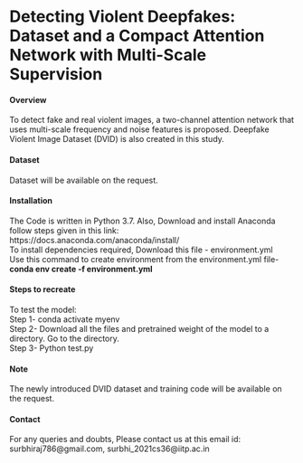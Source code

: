 <h1>Detecting Violent Deepfakes: Dataset and a Compact Attention Network with Multi-Scale
Supervision</h1>
<h4> Overview </h4>
To detect fake and real violent images, a two-channel attention network that uses multi-scale frequency and noise features is proposed. Deepfake Violent Image Dataset (DVID) is also created in this study.

<h4> Dataset </h4>
Dataset will be available on the request.
                                                           
                                                                                       
<h4> Installation  </h4>
The Code is written in Python 3.7. Also, Download and install Anaconda follow steps given in this link:<br>
      https://docs.anaconda.com/anaconda/install/ <br>
To install dependencies required, Download this file - environment.yml <br>
Use this command to create environment from the environment.yml file- <br><b>conda env create -f environment.yml</b>

 <h4> Steps to recreate </h4>
 To test the model:<br>
 Step 1- conda activate myenv<br>
 Step 2- Download all the files and pretrained weight of the model to a directory. Go to the directory.<br> 
 Step 3- Python test.py<br>
 
<h4> Note </h4>
 The newly introduced DVID dataset and training code will be available on the request.
<h4> Contact </h4>
For any queries and doubts, Please contact us at this email id: surbhiraj786@gmail.com, surbhi_2021cs36@iitp.ac.in
 

